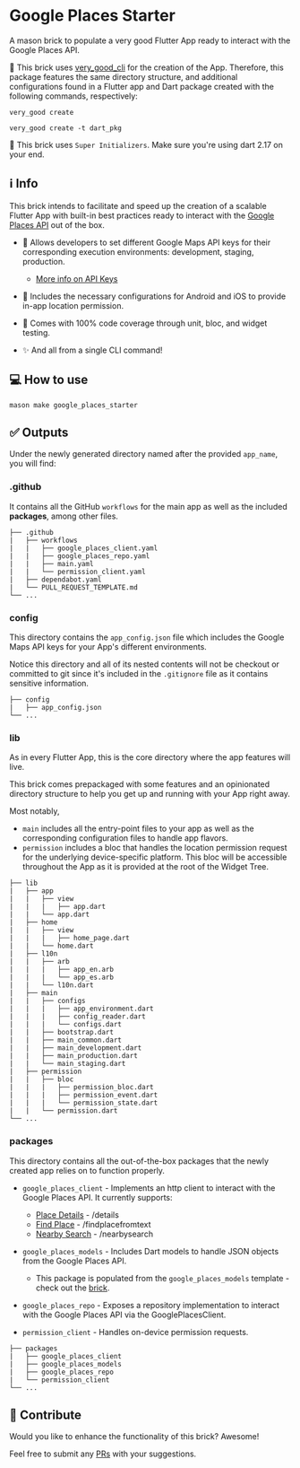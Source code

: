 # Google Places Starter

A mason brick to populate a very good Flutter App ready to interact with the Google Places API.

🦄 This brick uses [very_good_cli](https://pub.dev/packages/very_good_cli) for the creation of the App. Therefore, this package features the same directory structure, and additional configurations found in a Flutter app and Dart package created with the following commands, respectively:
```
very_good create
```

```
very_good create -t dart_pkg
```

🚨 This brick uses `Super Initializers`. Make sure you're using dart 2.17 on your end.


## ℹ️ Info
This brick intends to facilitate and speed up the creation of a scalable Flutter App with built-in best practices ready to interact with the [Google Places API](https://developers.google.com/maps/documentation/places/web-service) out of the box.

- 🔑 Allows developers to set different Google Maps API keys for their corresponding execution environments: development, staging, production.
    - [More info on API Keys](https://developers.google.com/maps/documentation/places/web-service/get-api-key)

- 📍 Includes the necessary configurations for Android and iOS to provide in-app location permission.

- 🧪 Comes with 100% code coverage through unit, bloc, and widget testing.

- ✨ And all from a single CLI command!

## 💻 How to use

```
mason make google_places_starter
```

## ✅ Outputs
Under the newly generated directory named after the provided `app_name`, you will find:

### .github
It contains all the GitHub `workflows` for the main app as well as the included **packages**, among other files.
```
├── .github
|   ├── workflows
|   |   ├── google_places_client.yaml
|   |   ├── google_places_repo.yaml
|   |   ├── main.yaml
|   |   └── permission_client.yaml
|   ├── dependabot.yaml
|   └── PULL_REQUEST_TEMPLATE.md
└── ...
```

### config
This directory contains the `app_config.json` file which includes the Google Maps API keys for your App's different environments.

Notice this directory and all of its nested contents will not be checkout or committed to git since it's included in the `.gitignore` file as it contains sensitive information.
```
├── config
|   ├── app_config.json
└── ...
```

### lib
As in every Flutter App, this is the core directory where the app features will live.

This brick comes prepackaged with some features and an opinionated directory structure to help you get up and running with your App right away.

Most notably,

- `main` includes all the entry-point files to your app as well as the corresponding configuration files to handle app flavors.
- `permission` includes a bloc that handles the location permission request for the underlying device-specific platform. This bloc will be accessible throughout the App as it is provided at the root of the Widget Tree.

```
├── lib
|   ├── app
|   |   ├── view
|   |   |   ├── app.dart
|   |   └── app.dart
|   ├── home
|   |   ├── view
|   |   |   ├── home_page.dart
|   |   └── home.dart
|   ├── l10n
|   |   ├── arb
|   |   |   ├── app_en.arb
|   |   |   └── app_es.arb
|   |   └── l10n.dart
|   ├── main
|   |   ├── configs
|   |   |   ├── app_environment.dart
|   |   |   ├── config_reader.dart
|   |   |   └── configs.dart
|   |   ├── bootstrap.dart
|   |   ├── main_common.dart
|   |   ├── main_development.dart
|   |   ├── main_production.dart
|   |   └── main_staging.dart
|   ├── permission
|   |   ├── bloc
|   |   |   ├── permission_bloc.dart
|   |   |   ├── permission_event.dart
|   |   |   └── permission_state.dart
|   |   └── permission.dart
└── ...
```

### packages
This directory contains all the out-of-the-box packages that the newly created app relies on to function properly.

- `google_places_client` - Implements an http client to interact with the Google Places API. It currently supports:
    - [Place Details](https://developers.google.com/maps/documentation/places/web-service/details) - /details
    - [Find Place](https://developers.google.com/maps/documentation/places/web-service/search-find-place) - /findplacefromtext
    - [Nearby Search](https://developers.google.com/maps/documentation/places/web-service/search-nearby) - /nearbysearch

- `google_places_models` - Includes Dart models to handle JSON objects from the Google Places API.
    - This package is populated from the `google_places_models` template - check out the [brick](https://brickhub.dev/bricks/google_places_models/).

- `google_places_repo` - Exposes a repository implementation to interact with the Google Places API via the GooglePlacesClient.
- `permission_client` - Handles on-device permission requests.

```
├── packages
|   ├── google_places_client
|   ├── google_places_models
|   ├── google_places_repo
|   └── permission_client
└── ...
```

## 🤝 Contribute
Would you like to enhance the functionality of this brick? Awesome!

Feel free to submit any [PRs](https://github.com/alefl10/mason_bricks/tree/main/google_places_starter/pulls) with your suggestions.

